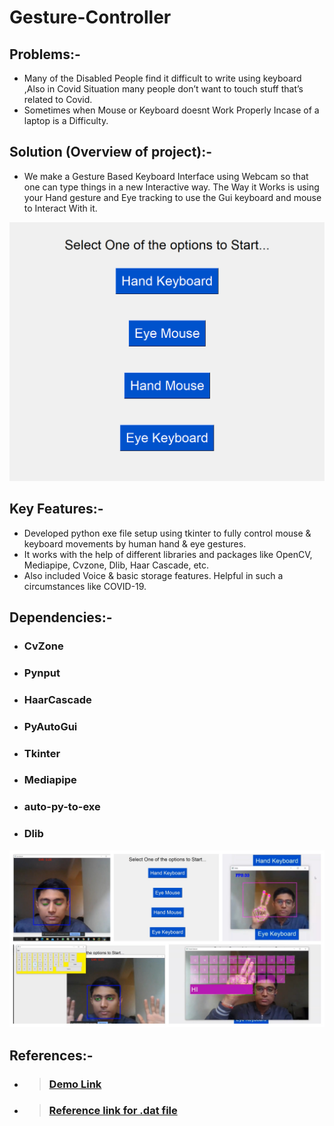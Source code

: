 # Gesture-Controller

## Problems:-
* Many of the Disabled People find it difficult to write using keyboard ,Also in Covid Situation many people don’t want to touch stuff that’s related to Covid.
* Sometimes when Mouse or Keyboard doesnt Work Properly Incase of a laptop is a Difficulty.

## Solution (Overview of project):-
* We make a Gesture Based Keyboard Interface using Webcam so that one can type things in a new Interactive way.
The Way it Works is using your Hand gesture and Eye tracking to use the Gui keyboard and mouse to Interact With it.

![GUI Image](https://github.com/ngandhi369/Gesture-Controller/blob/master/GUI.png?raw=true)

## Key Features:-
* Developed python exe file setup using tkinter to fully control mouse & keyboard movements by human hand & eye gestures.
* It works with the help of different libraries and packages like OpenCV, Mediapipe, Cvzone, Dlib, Haar Cascade, etc.
* Also included Voice & basic storage features. Helpful in such a circumstances like COVID-19.

## Dependencies:-

* ### CvZone
* ### Pynput
* ### HaarCascade
* ### PyAutoGui
* ### Tkinter
* ### Mediapipe
* ### auto-py-to-exe
* ### Dlib

![GC Image](https://github.com/ngandhi369/Gesture-Controller/blob/master/gc.jpg?raw=true)

## References:-
* > ###  [Demo Link](https://drive.google.com/file/d/1swmmA05yG83uVJiyZJT6lMpWhf7o_nkY/view?usp=sharing)
* > ###  [Reference link for .dat file](https://github.com/italojs/facial-landmarks-recognition/blob/master/shape_predictor_68_face_landmarks.dat)
